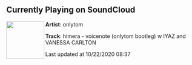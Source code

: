 ## Currently Playing on SoundCloud

[<img align="left" width="100" src="https://i1.sndcdn.com/artworks-hUiahlnDHUTKo1Fr-0coU7Q-t50x50.jpg">](https://soundcloud.com/iamonlytom/himera-voicenote-onlytom-bootleg-w-iyaz-and-vanessa-carlton)

**Artist**: onlytom 

**Track**: himera - voicenote (onlytom bootleg) w IYAZ and VANESSA CARLTON

Last updated at 10/22/2020 08:37
